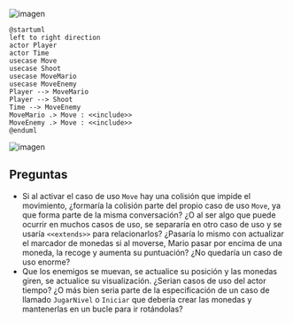 ![imagen](https://user-images.githubusercontent.com/23361386/136965783-b69aa7ae-cd76-49b8-954e-6ec6d7356a85.png)

```plantuml
@startuml
left to right direction
actor Player
actor Time
usecase Move
usecase Shoot
usecase MoveMario
usecase MoveEnemy
Player --> MoveMario
Player --> Shoot
Time --> MoveEnemy
MoveMario .> Move : <<include>>
MoveEnemy .> Move : <<include>>
@enduml
```

![imagen](https://user-images.githubusercontent.com/23361386/136963199-fbed5fc7-24e9-48ac-8357-8c99ea95aafd.png)


## Preguntas
* Si al activar el caso de uso `Move` hay una colisión que impide el movimiento, ¿formaría la colisión parte del propio caso de uso `Move`, ya que forma parte de la misma conversación? ¿O al ser algo que puede ocurrir en muchos casos de uso, se separaría en otro caso de uso y se usaría `<<extends>>` para relacionarlos? ¿Pasaría lo mismo con actualizar el marcador de monedas si al moverse, Mario pasar por encima de una moneda, la recoge y aumenta su puntuación? ¿No quedaría un caso de uso enorme?
 * Que los enemigos se muevan, se actualice su posición y las monedas giren, se actualice su visualización. ¿Serian casos de uso del actor tiempo? ¿O más bien seria parte de la especificación de un caso de llamado `JugarNivel` o `Iniciar` que debería crear las monedas y mantenerlas en un bucle para ir rotándolas?

